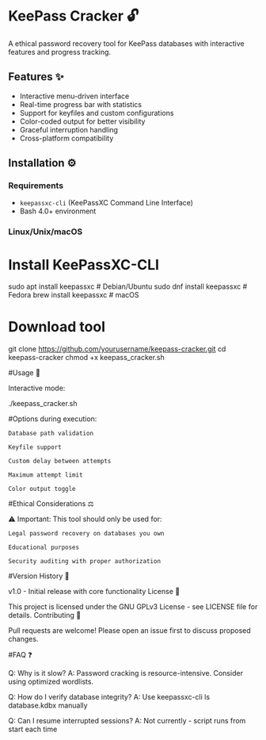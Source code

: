 # KeePass Cracker 🔓

A ethical password recovery tool for KeePass databases with interactive features and progress tracking.

## Features ✨
- Interactive menu-driven interface
- Real-time progress bar with statistics
- Support for keyfiles and custom configurations
- Color-coded output for better visibility
- Graceful interruption handling
- Cross-platform compatibility

## Installation ⚙️

### Requirements
- `keepassxc-cli` (KeePassXC Command Line Interface)
- Bash 4.0+ environment

### Linux/Unix/macOS

# Install KeePassXC-CLI
sudo apt install keepassxc  # Debian/Ubuntu
sudo dnf install keepassxc  # Fedora
brew install keepassxc     # macOS

# Download tool
git clone https://github.com/yourusername/keepass-cracker.git
cd keepass-cracker
chmod +x keepass_cracker.sh

#Usage 🚀

Interactive mode:

./keepass_cracker.sh

#Options during execution:

    Database path validation

    Keyfile support

    Custom delay between attempts

    Maximum attempt limit

    Color output toggle

#Ethical Considerations ⚖️

⚠️ Important: This tool should only be used for:

    Legal password recovery on databases you own

    Educational purposes

    Security auditing with proper authorization

#Version History 📜

v1.0 - Initial release with core functionality
License 📄

This project is licensed under the GNU GPLv3 License - see LICENSE file for details.
Contributing 🤝

Pull requests are welcome! Please open an issue first to discuss proposed changes.

#FAQ ❓

Q: Why is it slow?
A: Password cracking is resource-intensive. Consider using optimized wordlists.

Q: How do I verify database integrity?
A: Use keepassxc-cli ls database.kdbx manually

Q: Can I resume interrupted sessions?
A: Not currently - script runs from start each time

